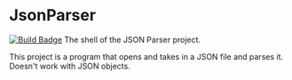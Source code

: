 # JsonParser
[![Build Badge](https://github.com/CarterRock49/Json_Parser/actions/workflows/msbuild.yml/badge.svg)](https://github.com/CarterRock49/Json_Parser/actions/workflows/msbuild.yml/badge.svg)
The shell of the JSON Parser project.

This project is a program that opens and takes in a JSON file and parses it. Doesn't work with JSON objects.


